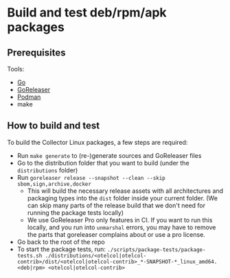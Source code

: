 # Build and test deb/rpm/apk packages

## Prerequisites

Tools:

- [Go](https://go.dev/)
- [GoReleaser](https://goreleaser.com/)
- [Podman](https://podman.io/)
- make

## How to build and test

To build the Collector Linux packages, a few steps are required:

- Run `make generate` to (re-)generate sources and GoReleaser files
- Go to the distribution folder that you want to build (under the `distributions` folder)
- Run `goreleaser release --snapshot --clean --skip sbom,sign,archive,docker`
    - This will build the necessary release assets with all architectures and packaging types into the `dist` folder inside your
      current folder. (We can skip many parts of the release build that we don't need for running the package tests locally)
    - We use GoReleaser Pro only features in CI. If you want to run this locally, and you run into `unmarshal` errors, 
    you may have to remove the parts that goreleaser complains about or use a pro license.
- Go back to the root of the repo
- To start the package tests,
  run: `./scripts/package-tests/package-tests.sh ./distributions/<otelcol|otelcol-contrib>/dist/<otelcol|otelcol-contrib>_*-SNAPSHOT-*_linux_amd64.<deb|rpm> <otelcol|otelcol-contrib>`

